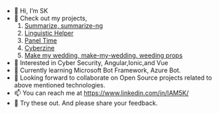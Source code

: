 - 👋 Hi, I’m SK
- 👀 Check out my projects,
  1. [Summarize, summarize-ng](https://summarize-ng.web.app/home)
  2. [Linguistic Helper](https://linguistic-helper.web.app/) 
  3. [Panel Time](https://paneltime.web.app/home)
  4. [Cyberzine](https://cyberzine.web.app/)
  5. [Make my wedding, make-my-wedding. weeding props ](https://make-my-wedding.web.app/wedding-props)
- 👀 Interested in Cyber Security, Angular,Ionic,and Vue
- 🌱 Currently learning Microsoft Bot Framework, Azure Bot.
- 💞️ Looking forward to collaborate on Open Source projects related to above mentioned technologies. 
- 📫 You can reach me at <a herf="https://www.linkedin.com/in/IAM5K/">https://www.linkedin.com/in/IAM5K/</a>
- 👀 Try these out. And please share your feedback.

